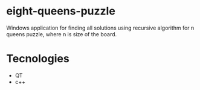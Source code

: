 # eight-queens-puzzle

Windows application for finding all solutions using recursive algorithm for n queens puzzle, where n is size of the board. 

# Tecnologies

<ul>
    <li>QT</li>
    <li>c++</li>
</ul>
